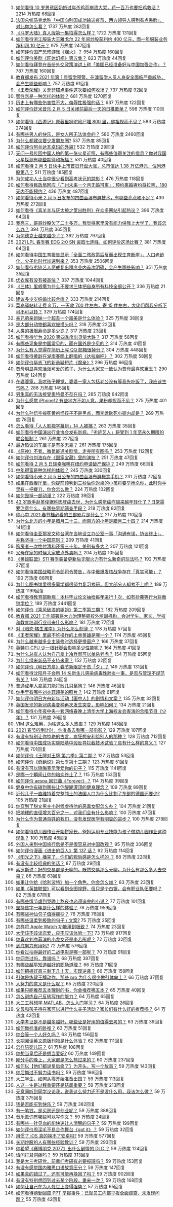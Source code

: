 1. [如何看待 10 岁男孩因奶奶过年杀鸡而崩溃大哭，花一百万也要把鸡救活？](https://www.zhihu.com/question/442811742) 2214 万热度 68回复
1. [法国总统马克龙称「中国向别国成功输送疫苗，西方领导人感到有点丢脸」，对此你怎么看？](https://www.zhihu.com/question/442963353) 1737 万热度 282回复
1. [《斗罗大陆》真人版第一集拍得怎么样？](https://www.zhihu.com/question/442984903) 1722 万热度 131回复
1. [如何看待浙江服装大王雅戈尔 22 年间炒股获利约 400 亿元，而一年服装业务净利润 10 亿元？](https://www.zhihu.com/question/442878251) 975 万热度 247回复
1. [如何评价国产恐怖游戏《烟火》？](https://www.zhihu.com/question/395034042) 954 万热度 160回复
1. [如何评价美剧《旺达幻视》第五集？](https://www.zhihu.com/question/442026619) 823 万热度 44回复
1. [如何看待拜登在首份外交政策演讲上称「美国已经准备好与中国加强合作」？](https://www.zhihu.com/question/442945266) 787 万热度 160回复
1. [教育部发布 2021 年第 1 号留学预警，在澳留学人员人身安全面临严重威胁，会产生哪些影响？](https://www.zhihu.com/question/443000239) 757 万热度 61回复
1. [《王者荣耀》关菲菲锚点事件这次要如何收场？](https://www.zhihu.com/question/442924277) 737 万热度 92回复
1. [智性恋是一种怎样的体验？](https://www.zhihu.com/question/277037027) 681 万热度 1270回复
1. [历史上有哪些伤害性不大，侮辱性极强的话？](https://www.zhihu.com/question/442812149) 637 万热度 122回复
1. [如何评价虾米音乐 2 月 5 日关闭前最后一天的日推歌单？](https://www.zhihu.com/question/442865071) 598 万热度 110回复
1. [如何看待《西游记》原著里狮驼岭尸堆 800 里，佛祖视而不见？](https://www.zhihu.com/question/441627356) 583 万热度 274回复
1. [有哪些男人的快乐，是女人所无法体会的？](https://www.zhihu.com/question/411832116) 580 万热度 2460回复
1. [为什么都建议要少发朋友圈?](https://www.zhihu.com/question/442335363) 537 万热度 85回复
1. [如何评价阿兰达瓦卓玛的外貌?](https://www.zhihu.com/question/270574192) 532 万热度 29回复
1. [天问一号传回中国人拍的第一张火星近照，有哪些值得关注的信息？你对我国火星探测有哪些期待和祝福？](https://www.zhihu.com/question/443050370) 531 万热度 40回复
1. [如何看待 2 月 5 日快手上市首日开盘大涨，总市值达 1.38 万亿港元，位列港股第八？](https://www.zhihu.com/question/442946674) 511 万热度 185回复
1. [为何成功人士当中很少看到高考状元的踪影？](https://www.zhihu.com/question/20281580) 476 万热度 118回复
1. [如何看待民政局回应「广州未来一个月无婚可离」：预约离婚爽约将拉黑，180 天内不能预约？](https://www.zhihu.com/question/442513123) 436 万热度 487回复
1. [如何看待小米 2 月 5 日发布的四曲面瀑布屏技术，有哪些亮点和不足？](https://www.zhihu.com/question/442985316) 430 万热度 272回复
1. [如何看待《喜羊羊与灰太狼之筐出胜利》在众多网站引起热议？](https://www.zhihu.com/question/442422772) 396 万热度 64回复
1. [我高三，哥哥炒股欠了二十多万，我觉得家里没有能力供我上大学了，我该怎么办？](https://www.zhihu.com/question/442761001) 394 万热度 365回复
1. [为何德克士越来越少了？](https://www.zhihu.com/question/321467749) 392 万热度 797回复
1. [2021 LPL 春季赛 EDG 2:0 SN 豪取七连胜，如何评价这场比赛？](https://www.zhihu.com/question/443036106) 381 万热度 64回复
1. [如何看待中国生育报告显示「全面二孩政策后反而出现生育断崖」，人口老龄化、少子化时代加速到来？](https://www.zhihu.com/question/442679833) 353 万热度 2506回复
1. [如何看待劣迹艺人惩戒复出程序业内首次明确，会产生哪些影响？](https://www.zhihu.com/question/443005137) 351 万热度 35回复
1. [优衣库有没有被高估？](https://www.zhihu.com/question/355928826) 337 万热度 1044回复
1. [《三体》里威慑为什么不要求三体把自身所有科技全部公开？](https://www.zhihu.com/question/439567453) 336 万热度 21回复
1. [建议多少岁结婚比较合适？](https://www.zhihu.com/question/441499184) 333 万热度 214回复
1. [菜鸟驿站转让费 8 万，一天收 700 件左右，寄 15 件左右，大佬们帮我分析下可不可以转？](https://www.zhihu.com/question/435352953) 329 万热度 174回复
1. [亲兄弟亲姐妹一个超丑一个超美是什么体验？](https://www.zhihu.com/question/292663930) 325 万热度 38回复
1. [是大部分动物都喜欢被摸头吗？](https://www.zhihu.com/question/442523187) 318 万热度 22回复
1. [人类的极限寿命是多少岁？](https://www.zhihu.com/question/441028220) 317 万热度 23回复
1. [如何看待华为 2020 第四季度出货量大跌？](https://www.zhihu.com/question/442259690) 317 万热度 56回复
1. [有哪些现象是中国常见的，而在国外是少见的？](https://www.zhihu.com/question/442966181) 314 万热度 41回复
1. [为什么有人觉得在简历上写 QQ 邮箱很掉分？](https://www.zhihu.com/question/384502791) 304 万热度 448回复
1. [如何看待黄龄在湖南春晚上翻唱的《达拉崩吧》？](https://www.zhihu.com/question/442879167) 302 万热度 58回复
1. [如何评价毕志飞的新悬疑短片《魔亲》?](https://www.zhihu.com/question/442408822) 296 万热度 66回复
1. [贾母明显喜欢活泼可爱的孩子，为什么大家又一致认为贾母最喜欢黛玉？](https://www.zhihu.com/question/438002444) 290 万热度 124回复
1. [在婆婆家，我哄孩子睡觉，婆婆一家人包括老公没有等我先吃饭了，我应该生气吗？](https://www.zhihu.com/question/424718566) 288 万热度 145回复
1. [男生真的无法接受奥特曼不存在吗？](https://www.zhihu.com/question/432924313) 285 万热度 642回复
1. [为什么感觉 iPhone12 有些地方不如人意，果粉却视而不见？](https://www.zhihu.com/question/437810551) 275 万热度 401回复
1. [为什么孙悟空摔死黄袍怪孩子不是黑点，而李逵砍死小衙内却是？](https://www.zhihu.com/question/383931570) 269 万热度 78回复
1. [怎么看待「人人影视字幕组」14 人被捕？](https://www.zhihu.com/question/442667356) 263 万热度 35回复
1. [如何看待中国演出行业协会发布新规，「劣迹艺人」将受到 1 年至永久期限的联合抵制？](https://www.zhihu.com/question/443004315) 261 万热度 227回复
1. [最近热议的车厘子是有多无辜？](https://www.zhihu.com/question/442954540) 261 万热度 175回复
1. [《原神》不氪、微氪能通关剧情，走完所有图吗？](https://www.zhihu.com/question/440405181) 253 万热度 112回复
1. [如何评价刘浩存在《国家宝藏》里的演技？](https://www.zhihu.com/question/442214420) 251 万热度 47回复
1. [如何看待 2 月 5 日瑞幸咖啡在纽约申请破产保护？](https://www.zhihu.com/question/443007019) 249 万热度 66回复
1. [中年得富是种怎样的体验？](https://www.zhihu.com/question/301231328) 245 万热度 330回复
1. [如何看待小米 2 月 5 日公布的四曲面瀑布屏概念手机？](https://www.zhihu.com/question/442986869) 231 万热度 72回复
1. [如果在西餐厅里，你提前预判到三秒后你对桌的小孩将要举枪杀你，此时你手里有一把餐刀，你会怎么做？](https://www.zhihu.com/question/432745799) 224 万热度 102回复
1. [如何毁掉一部动漫？](https://www.zhihu.com/question/438413599) 222 万热度 39回复
1. [43 岁歌手赵英俊据称因肝癌去世，为什么感觉癌症越来越年轻化了？日常需要注意什么，有哪些早期筛查手段？](https://www.zhihu.com/question/442677538) 218 万热度 82回复
1. [你心中 2021 春节档必看的三部影片是什么？](https://www.zhihu.com/question/441478521) 217 万热度 110回复
1. [为什么北方的小年是腊月二十三，而南方的小年是腊月二十四？](https://www.zhihu.com/question/20024583) 214 万热度 141回复
1. [如何看待圭亚那发文称台湾在当地设立办公室一事「沟通有误，协议终止」，并称坚持一个中国原则？](https://www.zhihu.com/question/442947030) 209 万热度 41回复
1. [购房者一次性付清和还贷三十年，差别有多大？](https://www.zhihu.com/question/440197525) 207 万热度 121回复
1. [父母在家的时候大家敢点外卖吗？](https://www.zhihu.com/question/285775019) 204 万热度 105回复
1. [《英雄联盟》S11 赛季装备更新后无限火力有什么新奇的玩法吗？](https://www.zhihu.com/question/441347140) 192 万热度 27回复
1. [如何看待美国战略司令部司令警告，与中俄爆发核战争存在「真实可能」？](https://www.zhihu.com/question/442751850) 190 万热度 86回复
1. [为什么图书馆里很多同学都很努力复习考研，但大部分人却考不上呢？](https://www.zhihu.com/question/430364218) 189 万热度 1199回复
1. [如何看待教育部新规：本科毕业论文抽检每年进行 1 次，如有抄袭等行为将撤销学位？](https://www.zhihu.com/question/438272717/answer/1665744359) 189 万热度 2441回复
1. [如何评价《乘风破浪的姐姐》第二季第三期？](https://www.zhihu.com/question/442970637) 182 万热度 209回复
1. [教育部 2021 工作部署将大力治理整顿校外培训机构，会对学生、家长、学校和教育培训行业带来什么影响？](https://www.zhihu.com/question/442834254) 181 万热度 77回复
1. [对《暗恋·橘生淮南》为什么那么刻薄 ？](https://www.zhihu.com/question/441455824) 178 万热度 57回复
1. [《王者荣耀》里最不吃操作的上单英雄是哪一个？](https://www.zhihu.com/question/441062689) 174 万热度 45回复
1. [为什么越来越多业主装修时选择更换窗户？](https://www.zhihu.com/question/419444669) 166 万热度 37回复
1. [英特尔 CPU 少一根针脚会影响多少性能呢？](https://www.zhihu.com/question/441873514) 164 万热度 41回复
1. [为什么总有人认为自己拿上冷兵器可以单杀老虎？](https://www.zhihu.com/question/441778536) 154 万热度 85回复
1. [为什么绿米新品不支持米家？](https://www.zhihu.com/question/439382859) 152 万热度 22回复
1. [如何评价《明日方舟》春节新限定干员「夕」？](https://www.zhihu.com/question/434458435) 149 万热度 131回复
1. [如何看待沈阳月子会所 14 名新生儿感染病毒性肺炎一事，是否与管理不规范有关？](https://www.zhihu.com/question/443110974) 148 万热度 24回复
1. [普通成年人拿菜刀能打败几只鬣狗？](https://www.zhihu.com/question/442780511) 146 万热度 46回复
1. [你手里有哪些刘亦菲超美的照片？](https://www.zhihu.com/question/52207355) 142 万热度 61回复
1. [如何评价明日方舟新年活动【画中人】的剧情和文案？](https://www.zhihu.com/question/443046055) 135 万热度 32回复
1. [英国发现的新冠病毒变种再次发生突变，影响如何？](https://www.zhihu.com/question/442576779) 134 万热度 21回复
1. [如何看待小年夜中央一套网络春晚上清华大学上海校友会表演的合唱节目《少年》？](https://www.zhihu.com/question/442905594) 131 万热度 26回复
1. [VIM 这么难用，为啥这么多人热衷？](https://www.zhihu.com/question/437735833) 129 万热度 148回复
1. [2021 春节档倒计时，你准备去看哪一部电影？](https://www.zhihu.com/question/441478509) 129 万热度 107回复
1. [有没有特别让你惊艳的古言，疯狂想安利给别人的那种？](https://www.zhihu.com/question/334390853) 128 万热度 712回复
1. [如何看待中国成功实施陆基中段反导拦截技术试验？具有什么样的意义？](https://www.zhihu.com/question/442907371) 127 万热度 701回复
1. [如何评价《王牌对王牌 第六季》第二期？](https://www.zhihu.com/question/443038662) 127 万热度 53回复
1. [如何评价《奇葩说》第七季第十三期？](https://www.zhihu.com/question/442875715) 123 万热度 51回复
1. [有没有可以隐晦表示我爱你的句子？](https://www.zhihu.com/question/406378364) 115 万热度 1141回复
1. [是哪一个瞬间让你的暗恋终止了？](https://www.zhihu.com/question/356186684) 115 万热度 153回复
1. [如何评价 aespa 回归曲《Forever》？](https://www.zhihu.com/question/443017647) 114 万热度 39回复
1. [健身中你有碰到哪些让你醍醐灌顶的健身理念？](https://www.zhihu.com/question/436057757) 109 万热度 89回复
1. [近代几乎一直维持着完整领土的法国人口为什么比割了东部的德国还要少?](https://www.zhihu.com/question/440186345) 105 万热度 21回复
1. [你穿到了甜文男主小时候虐待他的恶毒女配怎么办？](https://www.zhihu.com/question/416205669) 104 万热度 21回复
1. [把地球的直径增大百分之一，对我们会有什么影响？](https://www.zhihu.com/question/441848439) 100 万热度 47回复
1. [为什么作为普通百姓的我们，没有发现医学有明显的进步？](https://www.zhihu.com/question/422169146) 100 万热度 278回复
1. [如何看待幼儿园作业开始拼家长、爸妈运用专业技能为孩子做幼儿园作业这种现象？](https://www.zhihu.com/question/442786792) 100 万热度 48回复
1. [外国人来到中国旅行后是不是很容易对中国改观？](https://www.zhihu.com/question/437856634) 95 万热度 306回复
1. [如何评价漫画《进击的巨人》第 137 话？](https://www.zhihu.com/question/442877248) 92 万热度 114回复
1. [《阳光之下》播完了，你们的观后感是怎么样的 ？](https://www.zhihu.com/question/442421661) 88 万热度 22回复
1. [有没有比较经典的笑话？](https://www.zhihu.com/question/438330079) 87 万热度 29回复
1. [索罗斯说：好的交易都是无聊的。既然交易那么无聊，为什么有那么多人去交易？](https://www.zhihu.com/question/442841298) 86 万热度 63回复
1. [如果让你给《哈利波特》加一个角色，你会怎么加？](https://www.zhihu.com/question/442971056) 83 万热度 23回复
1. [如果《英雄联盟》可以看到全图视野，但只是个白银，会有职业队伍要吗？](https://www.zhihu.com/question/442642942) 82 万热度 67回复
1. [有哪些情节虐到哭晚上熬夜也必须追完的小说？](https://www.zhihu.com/question/435215941) 77 万热度 101回复
1. [坚持练字一年是什么样的体验？](https://www.zhihu.com/question/30280775) 76 万热度 959回复
1. [有哪些神仙句子值得摘抄？](https://www.zhihu.com/question/432357037) 76 万热度 76回复
1. [有哪些温柔到极致的句子 / 文案?](https://www.zhihu.com/question/442547001) 75 万热度 25回复
1. [怎样将 Apple Watch 功能用到极致？](https://www.zhihu.com/question/271591506) 74 万热度 23回复
1. [大学该不该谈恋爱，应不应该体验一下?](https://www.zhihu.com/question/442587421) 73 万热度 917回复
1. [你喜欢刘亦菲演的小龙女还是李若彤呢？](https://www.zhihu.com/question/442083064) 72 万热度 32回复
1. [到底努力有用吗?](https://www.zhihu.com/question/439463195) 72 万热度 576回复
1. [你看过拍得最好的二战电影是哪一部呢？](https://www.zhihu.com/question/430130292) 70 万热度 91回复
1. [你网恋过吗，靠谱吗？](https://www.zhihu.com/question/421752142) 68 万热度 387回复
1. [有哪些越早知道越好的职场道理？](https://www.zhihu.com/question/440192492) 66 万热度 71回复
1. [如何把握好高三剩下几十天，实现逆袭？](https://www.zhihu.com/question/389647857) 66 万热度 158回复
1. [引体是练背王牌动作，那些 pro 为什么很少做引体向上？](https://www.zhihu.com/question/440685977) 66 万热度 37回复
1. [人努力的意义是什么呢？](https://www.zhihu.com/question/440274575) 65 万热度 220回复
1. [如果只能推荐五本理财的书，你会推荐哪五本？](https://www.zhihu.com/question/442070830) 65 万热度 40回复
1. [怎么训练自己反转写作的能力？](https://www.zhihu.com/question/61914490) 64 万热度 65回复
1. [大二工科想学 MATLAB，怎么入门学习？](https://www.zhihu.com/question/263419577) 64 万热度 26回复
1. [父母和孩子待在家可以进行什么亲子活动？家长们有什么好的推荐吗？](https://www.zhihu.com/question/438749355) 64 万热度 42回复
1. [大学考证是不是越多越好，哪些证是好用的值得去考的？](https://www.zhihu.com/question/364679027) 63 万热度 39回复
1. [如何做标准的卧推？](https://www.zhihu.com/question/26379252) 63 万热度 51回复
1. [你会等一个人好久吗？](https://www.zhihu.com/question/442553161) 63 万热度 156回复
1. [长期阅读英文原版刊物是什么体验？](https://www.zhihu.com/question/264023044) 62 万热度 111回复
1. [怎样陪婴儿玩？](https://www.zhihu.com/question/356241217) 61 万热度 108回复
1. [你想当皇后还是想当爱妃?](https://www.zhihu.com/question/401080866) 60 万热度 149回复
1. [刚分手的晚上，大家都是怎么熬过来的？](https://www.zhihu.com/question/441577384) 60 万热度 237回复
1. [如何以【他们都说皇后疯了】为开头，写一个故事？](https://www.zhihu.com/question/402735460) 59 万热度 143回复
1. [你后悔过不努力读书吗？](https://www.zhihu.com/question/442085869) 59 万热度 186回复
1. [大二学生，如何从零开始准备出国？](https://www.zhihu.com/question/28329308) 59 万热度 113回复
1. [人这一生是过程重要还是结局重要？](https://www.zhihu.com/question/441190229) 59 万热度 213回复
1. [无意间听到同学议论我，说我这么努力还不是没什么用，我该怎么做？](https://www.zhihu.com/question/440774616) 59 万热度 375回复
1. [钱是否能买到快乐？](https://www.zhihu.com/question/440354374) 59 万热度 382回复
1. [有一笔钱，是买房还是创业呢？](https://www.zhihu.com/question/438309285) 59 万热度 388回复
1. [音乐歌词有哪些可以写作文？](https://www.zhihu.com/question/317756332) 59 万热度 24回复
1. [有哪些一针见血的能快速让人清醒的句子？](https://www.zhihu.com/question/431441821) 59 万热度 199回复
1. [如何评价周深毛不易合作舞台《got it》？](https://www.zhihu.com/question/443058248) 59 万热度 32回复
1. [用惯了 iOS 真的换不了安卓吗?](https://www.zhihu.com/question/348126246) 59 万热度 577回复
1. [长期炒股的人有哪些经验教训？](https://www.zhihu.com/question/30083453) 59 万热度 293回复
1. [你希望《赛博朋克 2077》出什么剧情的 DLC ？](https://www.zhihu.com/question/437988618) 59 万热度 124回复
1. [请问打耳洞痛吗？](https://www.zhihu.com/question/439613303) 59 万热度 313回复
1. [我是大三考研党，前辈们考研有必要报班吗？](https://www.zhihu.com/question/342882967) 59 万热度 153回复
1. [有没有感觉国内雅思口语故意压分？](https://www.zhihu.com/question/54893717) 59 万热度 147回复
1. [如果真的错过了，还有可能再挽回了吗？](https://www.zhihu.com/question/310658697) 59 万热度 902回复
1. [有没有特别想回到过去某个阶段，重来一次？](https://www.zhihu.com/question/441655916) 59 万热度 168回复
1. [如何让自己在为人处世上变得强势？](https://www.zhihu.com/question/435643935) 57 万热度 65回复
1. [如何看待德勤回应 PPT 举报事件：已就员工内部举报全面调查，未发现问题？](https://www.zhihu.com/question/442998265) 55 万热度 42回复